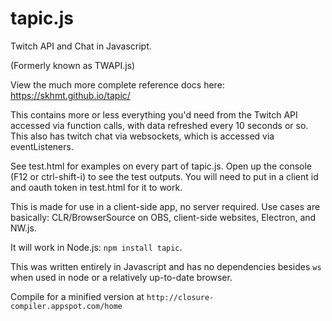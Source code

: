 # tapic.js
Twitch API and Chat in Javascript. 

(Formerly known as TWAPI.js)

View the much more complete reference docs here: https://skhmt.github.io/tapic/

This contains more or less everything you'd need from the Twitch API accessed via function calls, with data refreshed every 10 seconds or so.
This also has twitch chat via websockets, which is accessed via eventListeners.

See test.html for examples on every part of tapic.js. Open up the console (F12 or ctrl-shift-i) to see the test outputs.
You will need to put in a client id and oauth token in test.html for it to work. 

This is made for use in a client-side app, no server required. Use cases are basically: CLR/BrowserSource on OBS, client-side websites, Electron, and NW.js.

It will work in Node.js: ``npm install tapic``.

This was written entirely in Javascript and has no dependencies besides ``ws`` when used in node or a relatively up-to-date browser.

Compile for a minified version at `http://closure-compiler.appspot.com/home`
